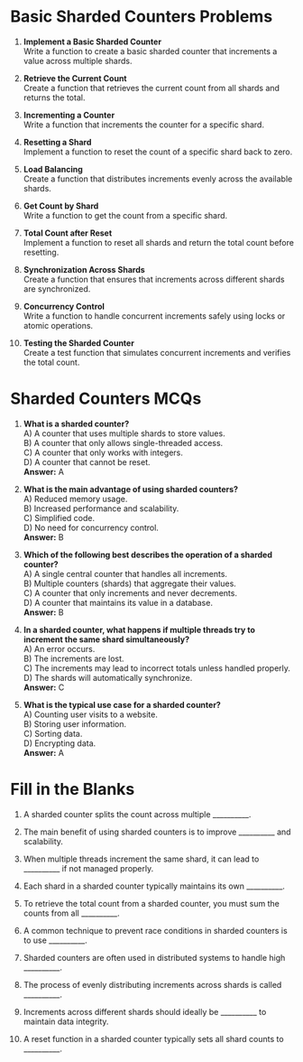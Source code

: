 # Basic Sharded Counters Problems

1. **Implement a Basic Sharded Counter**  
   Write a function to create a basic sharded counter that increments a value across multiple shards.

2. **Retrieve the Current Count**  
   Create a function that retrieves the current count from all shards and returns the total.

3. **Incrementing a Counter**  
   Write a function that increments the counter for a specific shard.

4. **Resetting a Shard**  
   Implement a function to reset the count of a specific shard back to zero.

5. **Load Balancing**  
   Create a function that distributes increments evenly across the available shards.

6. **Get Count by Shard**  
   Write a function to get the count from a specific shard.

7. **Total Count after Reset**  
   Implement a function to reset all shards and return the total count before resetting.

8. **Synchronization Across Shards**  
   Create a function that ensures that increments across different shards are synchronized.

9. **Concurrency Control**  
   Write a function to handle concurrent increments safely using locks or atomic operations.

10. **Testing the Sharded Counter**  
    Create a test function that simulates concurrent increments and verifies the total count.

# Sharded Counters MCQs

1. **What is a sharded counter?**  
   A) A counter that uses multiple shards to store values.  
   B) A counter that only allows single-threaded access.  
   C) A counter that only works with integers.  
   D) A counter that cannot be reset.  
   **Answer:** A

2. **What is the main advantage of using sharded counters?**  
   A) Reduced memory usage.  
   B) Increased performance and scalability.  
   C) Simplified code.  
   D) No need for concurrency control.  
   **Answer:** B

3. **Which of the following best describes the operation of a sharded counter?**  
   A) A single central counter that handles all increments.  
   B) Multiple counters (shards) that aggregate their values.  
   C) A counter that only increments and never decrements.  
   D) A counter that maintains its value in a database.  
   **Answer:** B

4. **In a sharded counter, what happens if multiple threads try to increment the same shard simultaneously?**  
   A) An error occurs.  
   B) The increments are lost.  
   C) The increments may lead to incorrect totals unless handled properly.  
   D) The shards will automatically synchronize.  
   **Answer:** C

5. **What is the typical use case for a sharded counter?**  
   A) Counting user visits to a website.  
   B) Storing user information.  
   C) Sorting data.  
   D) Encrypting data.  
   **Answer:** A

# Fill in the Blanks

1. A sharded counter splits the count across multiple __________.

2. The main benefit of using sharded counters is to improve __________ and scalability.

3. When multiple threads increment the same shard, it can lead to __________ if not managed properly.

4. Each shard in a sharded counter typically maintains its own __________.

5. To retrieve the total count from a sharded counter, you must sum the counts from all __________.

6. A common technique to prevent race conditions in sharded counters is to use __________.

7. Sharded counters are often used in distributed systems to handle high __________.

8. The process of evenly distributing increments across shards is called __________.

9. Increments across different shards should ideally be __________ to maintain data integrity.

10. A reset function in a sharded counter typically sets all shard counts to __________.
